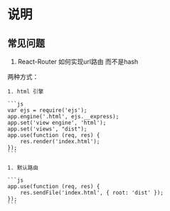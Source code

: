 # 说明

## 常见问题

1. React-Router 如何实现url路由 而不是hash

两种方式：

    1. html 引擎

    ```js
    var ejs = require('ejs');
    app.engine('.html', ejs.__express);
    app.set('view engine', 'html');
    app.set('views', "dist");
    app.use(function (req, res) {
        res.render('index.html');
    });
    ```

    1. 默认路由

    ```js
    app.use(function (req, res) {
        res.sendFile('index.html', { root: 'dist' });
    });
    ```